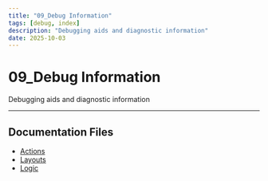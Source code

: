 ```yaml
---
title: "09_Debug Information"
tags: [debug, index]
description: "Debugging aids and diagnostic information"
date: 2025-10-03
---
```


# 09_Debug Information

Debugging aids and diagnostic information

---

## Documentation Files

- [Actions](debug/actions)
- [Layouts](debug/layouts)
- [Logic](debug/logic)
